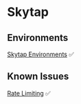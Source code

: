 # Skytap

## Environments

[Skytap Environments](https://github.com/IBM/itz-support-public/blob/main/Skytap/Skytap-Runbooks/skytap-reserved.md)  :white_check_mark:

## Known Issues  

[Rate Limiting](https://github.com/IBM/itz-support-public/blob/main/Skytap/Skytap-Runbooks/skytap-rate-limiting.md)  :white_check_mark:  
